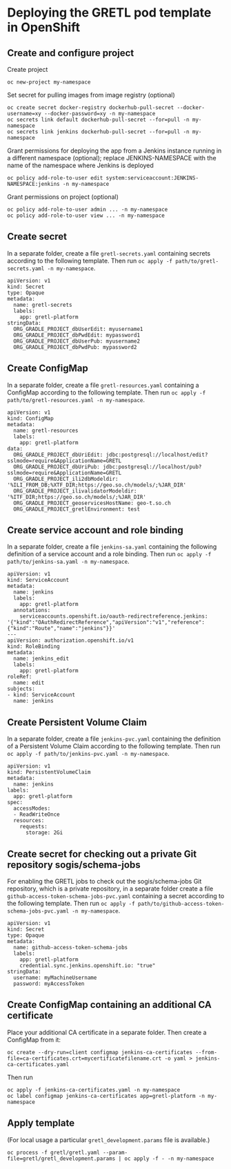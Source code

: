 # Deploying the GRETL pod template in OpenShift

## Create and configure project

Create project
```
oc new-project my-namespace
```

Set secret for pulling images from image registry (optional)
```
oc create secret docker-registry dockerhub-pull-secret --docker-username=xy --docker-password=xy -n my-namespace
oc secrets link default dockerhub-pull-secret --for=pull -n my-namespace
oc secrets link jenkins dockerhub-pull-secret --for=pull -n my-namespace
```

Grant permissions for deploying the app
from a Jenkins instance running in a different namespace (optional);
replace JENKINS-NAMESPACE with the name of the namespace
where Jenkins is deployed
```
oc policy add-role-to-user edit system:serviceaccount:JENKINS-NAMESPACE:jenkins -n my-namespace
```

Grant permissions on project (optional)
```
oc policy add-role-to-user admin ... -n my-namespace
oc policy add-role-to-user view ... -n my-namespace
```

## Create secret

In a separate folder, create a file `gretl-secrets.yaml`
containing secrets according to the following template.
Then run `oc apply -f path/to/gretl-secrets.yaml -n my-namespace`.

```
apiVersion: v1
kind: Secret
type: Opaque
metadata:
  name: gretl-secrets
  labels:
    app: gretl-platform
stringData:
  ORG_GRADLE_PROJECT_dbUserEdit: myusername1
  ORG_GRADLE_PROJECT_dbPwdEdit: mypassword1
  ORG_GRADLE_PROJECT_dbUserPub: myusername2
  ORG_GRADLE_PROJECT_dbPwdPub: mypassword2
```

## Create ConfigMap

In a separate folder, create a file `gretl-resources.yaml`
containing a ConfigMap according to the following template.
Then run `oc apply -f path/to/gretl-resources.yaml -n my-namespace`.

```
apiVersion: v1
kind: ConfigMap
metadata:
  name: gretl-resources
  labels:
    app: gretl-platform
data:
  ORG_GRADLE_PROJECT_dbUriEdit: jdbc:postgresql://localhost/edit?sslmode=require&ApplicationName=GRETL
  ORG_GRADLE_PROJECT_dbUriPub: jdbc:postgresql://localhost/pub?sslmode=require&ApplicationName=GRETL
  ORG_GRADLE_PROJECT_ili2dbModeldir: '%ILI_FROM_DB;%XTF_DIR;https://geo.so.ch/models/;%JAR_DIR'
  ORG_GRADLE_PROJECT_ilivalidatorModeldir: '%ITF_DIR;https://geo.so.ch/models/;%JAR_DIR'
  ORG_GRADLE_PROJECT_geoservicesHostName: geo-t.so.ch
  ORG_GRADLE_PROJECT_gretlEnvironment: test
```

## Create service account and role binding

In a separate folder, create a file `jenkins-sa.yaml`
containing the following definition of a service account and a role binding.
Then run `oc apply -f path/to/jenkins-sa.yaml -n my-namespace`.

```
apiVersion: v1
kind: ServiceAccount
metadata:
  name: jenkins
  labels:
    app: gretl-platform
  annotations:
    serviceaccounts.openshift.io/oauth-redirectreference.jenkins: '{"kind":"OAuthRedirectReference","apiVersion":"v1","reference":{"kind":"Route","name":"jenkins"}}'
---
apiVersion: authorization.openshift.io/v1
kind: RoleBinding
metadata:
  name: jenkins_edit
  labels:
    app: gretl-platform
roleRef:
  name: edit
subjects:
- kind: ServiceAccount
  name: jenkins
```

## Create Persistent Volume Claim

In a separate folder, create a file `jenkins-pvc.yaml`
containing the definition of a Persistent Volume Claim
according to the following template.
Then run `oc apply -f path/to/jenkins-pvc.yaml -n my-namespace`.

```
apiVersion: v1
kind: PersistentVolumeClaim
metadata:
  name: jenkins
labels:
  app: gretl-platform
spec:
  accessModes:
  - ReadWriteOnce
  resources:
    requests:
      storage: 2Gi
```

## Create secret for checking out a private Git repository sogis/schema-jobs

For enabling the GRETL jobs to check out the sogis/schema-jobs Git repository,
which is a private repository,
in a separate folder create a file `github-access-token-schema-jobs-pvc.yaml`
containing a secret according to the following template.
Then run `oc apply -f path/to/github-access-token-schema-jobs-pvc.yaml -n my-namespace`.

```
apiVersion: v1
kind: Secret
type: Opaque
metadata:
  name: github-access-token-schema-jobs
  labels:
    app: gretl-platform
    credential.sync.jenkins.openshift.io: "true"
stringData:
  username: myMachineUsername
  password: myAccessToken
```

## Create ConfigMap containing an additional CA certificate

Place your additional CA certificate in a separate folder.
Then create a ConfigMap from it:
```
oc create --dry-run=client configmap jenkins-ca-certificates --from-file=ca-certificates.crt=mycertificatefilename.crt -o yaml > jenkins-ca-certificates.yaml
```
Then run
```
oc apply -f jenkins-ca-certificates.yaml -n my-namespace
oc label configmap jenkins-ca-certificates app=gretl-platform -n my-namespace
```

## Apply template

(For local usage a particular `gretl_development.params` file is available.)

```
oc process -f gretl/gretl.yaml --param-file=gretl/gretl_development.params | oc apply -f - -n my-namespace
```

